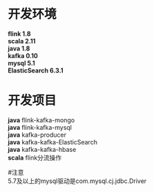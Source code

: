 # 开发环境
****flink 1.8****  
****scala 2.11****   
****java 1.8****  
****kafka 0.10****  
****mysql 5.1****  
****ElasticSearch 6.3.1****  
# 开发项目
****java****  flink-kafka-mongo  
****java****  flink-kafka-mysql   
****java****  kafka-producer  
****java****  kafka-kafka-ElasticSearch  
****java****  kafka-kafka-hbase  
****scala****  flink分流操作







#注意  
5.7及以上的mysql驱动是com.mysql.cj.jdbc.Driver

